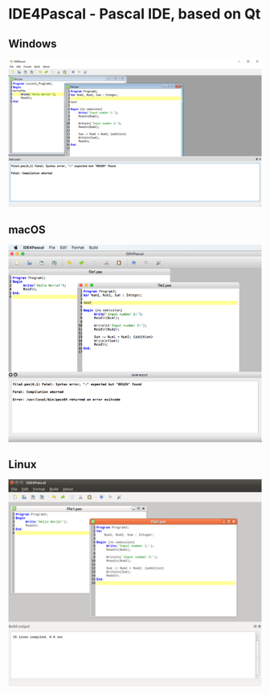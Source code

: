 # IDE4Pascal - Pascal IDE, based on Qt

## Windows
![](./docs/ide4pascal_win.png)

## macOS
![](./docs/ide4pascal_macos.png)

## Linux
![](./docs/ide4pascal_linux.png)
